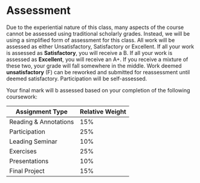 # Assessment

Due to the experiential nature of this class, many aspects of the course cannot be assessed using traditional scholarly grades. Instead, we will be using a simplified form of assessment for this class. All work will be assessed as either Unsatisfactory, Satisfactory or Excellent. If all your work is assessed as **Satisfactory**, you will receive a B. If all your work is assessed as **Excellent**, you will receive an A+. If you receive a mixture of these two, your grade will fall somewhere in the middle. Work deemed **unsatisfactory** (F) can be reworked and submitted for reassessment until deemed satisfactory. Participation will be self-assessed.&#x20;

Your final mark will b assessed based on your completion of the following coursework:

| **Assignment Type**   | **Relative Weight** |
| --------------------- | ------------------- |
| Reading & Annotations | 15%                 |
| Participation         | 25%                 |
| Leading Seminar       | 10%                 |
| Exercises             | 25%                 |
| Presentations         | 10%                 |
| Final Project         | 15%                 |
